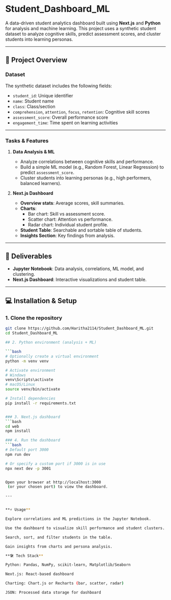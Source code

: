 # Student_Dashboard_ML

A data-driven student analytics dashboard built using **Next.js** and **Python** for analysis and machine learning. This project uses a synthetic student dataset to analyze cognitive skills, predict assessment scores, and cluster students into learning personas.

---

## 🚀 Project Overview

### Dataset
The synthetic dataset includes the following fields:

- `student_id`: Unique identifier
- `name`: Student name
- `class`: Class/section
- `comprehension`, `attention`, `focus`, `retention`: Cognitive skill scores
- `assessment_score`: Overall performance score
- `engagement_time`: Time spent on learning activities

---

### Tasks & Features

1. **Data Analysis & ML**
   - Analyze correlations between cognitive skills and performance.
   - Build a simple ML model (e.g., Random Forest, Linear Regression) to predict `assessment_score`.
   - Cluster students into learning personas (e.g., high performers, balanced learners).

2. **Next.js Dashboard**
   - **Overview stats**: Average scores, skill summaries.
   - **Charts**:
     - Bar chart: Skill vs assessment score.
     - Scatter chart: Attention vs performance.
     - Radar chart: Individual student profile.
   - **Student Table**: Searchable and sortable table of students.
   - **Insights Section**: Key findings from analysis.

---

## 📂 Deliverables

- **Jupyter Notebook**: Data analysis, correlations, ML model, and clustering.
- **Next.js Dashboard**: Interactive visualizations and student table.

---

## 💻 Installation & Setup

### 1. Clone the repository
```bash
git clone https://github.com/Haritha2114/Student_Dashboard_ML.git
cd Student_Dashboard_ML

## 2. Python environment (analysis + ML)

```bash
# Optionally create a virtual environment
python -m venv venv

# Activate environment
# Windows
venv\Scripts\activate
# macOS/Linux
source venv/bin/activate

# Install dependencies
pip install -r requirements.txt


### 3. Next.js dashboard
```bash
cd web
npm install

### 4. Run the dashboard
```bash
# Default port 3000
npm run dev

# Or specify a custom port if 3000 is in use
npx next dev -p 3001


Open your browser at http://localhost:3000
 (or your chosen port) to view the dashboard.

---


**⚡ Usage**

Explore correlations and ML predictions in the Jupyter Notebook.

Use the dashboard to visualize skill performance and student clusters.

Search, sort, and filter students in the table.

Gain insights from charts and persona analysis.

**🛠 Tech Stack**

Python: Pandas, NumPy, scikit-learn, Matplotlib/Seaborn

Next.js: React-based dashboard

Charting: Chart.js or Recharts (bar, scatter, radar)

JSON: Processed data storage for dashboard
